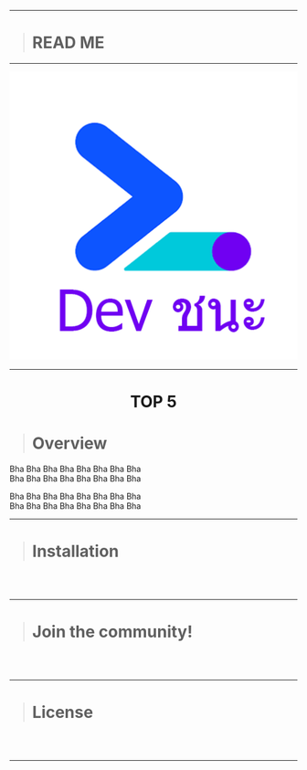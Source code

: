
---
># **READ ME**
---

![Dev ChaNa](/assets/DevChana.png)

---
# <center>TOP 5</center>

># Overview

<p>Bha Bha Bha Bha Bha Bha Bha Bha
    <br>Bha Bha Bha Bha Bha Bha Bha Bha</br>
</p>
<p>Bha Bha Bha Bha Bha Bha Bha Bha
    <br>Bha Bha Bha Bha Bha Bha Bha Bha</br>
</p>

---

># Installation
<p>
    <br></br>
</p>

---

># Join the community!
<p>
    <br></br>
</p>

---

># License
<p>
    <br></br>
</p>

---